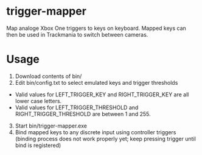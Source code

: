 # trigger-mapper
Map analoge Xbox One triggers to keys on keyboard. Mapped keys can then be used in Trackmania to switch between cameras. 

# Usage
1. Download contents of bin/
2. Edit bin/config.txt to select emulated keys and trigger thresholds
  * Valid values for LEFT_TRIGGER_KEY and RIGHT_TRIGGER_KEY are all lower case letters.
  * Valid values for LEFT_TRIGGER_THRESHOLD and RIGHT_TRIGGER_THRESHOLD are between 1 and 255.  
3. Start bin/trigger-mapper.exe
4. Bind mapped keys to any discrete input using controller triggers (binding process does not work properly yet; keep pressing trigger until bind is registered)
